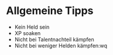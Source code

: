 # Allgemeine Tipps

- Kein Held sein
- XP soaken
- Nicht bei Talentnachteil kämpfen
- Nicht bei weniger Helden kämpfen:wq

